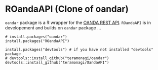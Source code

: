 # ROandaAPI (Clone of oandar)

`oandar` package is a R wrapper for the [OANDA REST API](http://developer.oanda.com/rest-live/introduction/).
`ROandaAPI` is in developement and builds on `oandar` package ...

```
# install.packages("oandar")
install.packages("ROandaAPI")

install.packages("devtools") # if you have not installed "devtools" package
# devtools::install_github("teramonagi/oandar")
devtools::install_github("teramonagi/OandaAPI")

```
